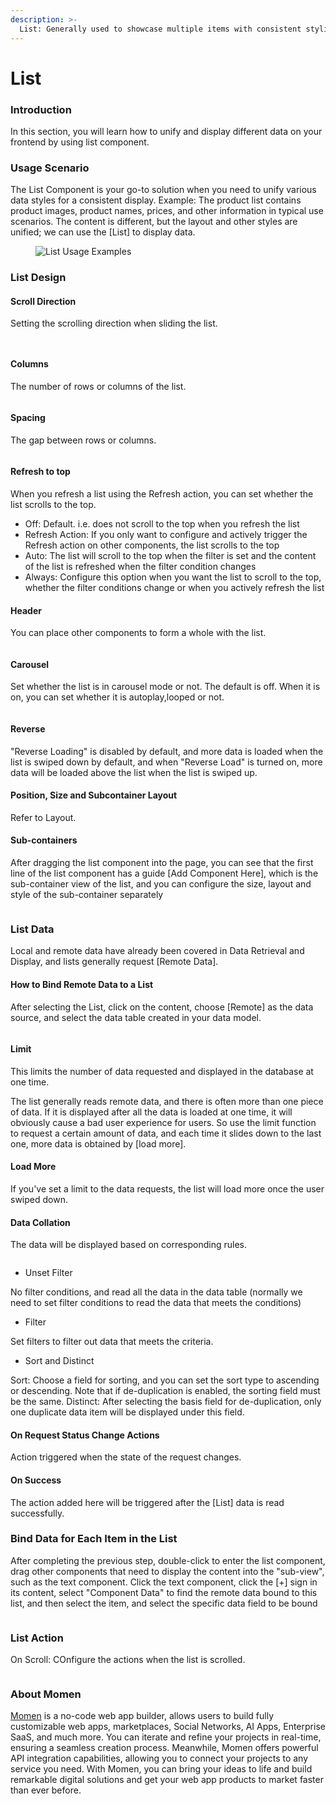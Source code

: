 ```yaml
---
description: >-
  List: Generally used to showcase multiple items with consistent styling but varying data, often taken from a database. Examples include product categories, product lists, etc.
---
```


# List

### Introduction

In this section, you will learn how to unify and display different data on your frontend by using list component.

### Usage Scenario

The List Component is your go-to solution when you need to unify various data styles for a consistent display. Example: The product list contains product images, product names, prices, and other information in typical use scenarios. The content is different, but the layout and other styles are unified; we can use the \[List] to display data.

<figure><img src="../.gitbook/assets/1 (57).png" alt="List Usage Examples"><figcaption></figcaption></figure>

### List Design

#### Scroll Direction

Setting the scrolling direction when sliding the list.

<figure><img src="../.gitbook/assets/list/list1.jpeg" alt=""><figcaption></figcaption></figure>

<figure><img src="../.gitbook/assets/list/list1.gif" alt=""><figcaption></figcaption></figure>

#### Columns

The number of rows or columns of the list.

<figure><img src="../.gitbook/assets/list/list2.gif" alt=""><figcaption></figcaption></figure>

#### Spacing

The gap between rows or columns.

<figure><img src="../.gitbook/assets/list/list3.gif" alt=""><figcaption></figcaption></figure>

#### Refresh to top

When you refresh a list using the Refresh action, you can set whether the list scrolls to the top.

* Off: Default. i.e. does not scroll to the top when you refresh the list
* Refresh Action: If you only want to configure and actively trigger the Refresh action on other components, the list scrolls to the top
* Auto: The list will scroll to the top when the filter is set and the content of the list is refreshed when the filter condition changes
* Always: Configure this option when you want the list to scroll to the top, whether the filter conditions change or when you actively refresh the list

#### Header

You can place other components to form a whole with the list.

<figure><img src="../.gitbook/assets/list/list4.gif" alt=""><figcaption></figcaption></figure>

#### Carousel

Set whether the list is in carousel mode or not. The default is off. When it is on, you can set whether it is autoplay,looped or not.

<figure><img src="../.gitbook/assets/list/list5.gif" alt=""><figcaption></figcaption></figure>

#### Reverse

"Reverse Loading" is disabled by default, and more data is loaded when the list is swiped down by default, and when "Reverse Load" is turned on, more data will be loaded above the list when the list is swiped up.

#### Position, Size and Subcontainer Layout

Refer to Layout.

#### Sub-containers

After dragging the list component into the page, you can see that the first line of the list component has a guide \[Add Component Here], which is the sub-container view of the list, and you can configure the size, layout and style of the sub-container separately

<figure><img src="../.gitbook/assets/list/list6.gif" alt=""><figcaption></figcaption></figure>

### List Data

Local and remote data have already been covered in Data Retrieval and Display, and lists generally request \[Remote Data].

#### How to Bind Remote Data to a List

After selecting the List, click on the content, choose \[Remote] as the data source, and select the data table created in your data model.

<figure><img src="../.gitbook/assets/list/list7.gif" alt=""><figcaption></figcaption></figure>

#### Limit

This limits the number of data requested and displayed in the database at one time.

The list generally reads remote data, and there is often more than one piece of data. If it is displayed after all the data is loaded at one time, it will obviously cause a bad user experience for users. So use the limit function to request a certain amount of data, and each time it slides down to the last one, more data is obtained by \[load more].

#### Load More

If you've set a limit to the data requests, the list will load more once the user swiped down.

#### Data Collation

The data will be displayed based on corresponding rules.

<figure><img src="../.gitbook/assets/list/list7.jpeg" alt=""><figcaption></figcaption></figure>

* Unset Filter

No filter conditions, and read all the data in the data table (normally we need to set filter conditions to read the data that meets the conditions)

* Filter

Set filters to filter out data that meets the criteria.

* Sort and Distinct

Sort: Choose a field for sorting, and you can set the sort type to ascending or descending. Note that if de-duplication is enabled, the sorting field must be the same. Distinct: After selecting the basis field for de-duplication, only one duplicate data item will be displayed under this field.

#### On Request Status Change Actions

Action triggered when the state of the request changes.

#### On Success

The action added here will be triggered after the \[List] data is read successfully.

### Bind Data for Each Item in the List

After completing the previous step, double-click to enter the list component, drag other components that need to display the content into the "sub-view", such as the text component. Click the text component, click the \[+] sign in its content, select "Component Data" to find the remote data bound to this list, and then select the item, and select the specific data field to be bound

<figure><img src="../.gitbook/assets/list/list8.gif" alt=""><figcaption></figcaption></figure>

### List Action

On Scroll: COnfigure the actions when the list is scrolled.

<figure><img src="../.gitbook/assets/list/list9.jpeg" alt=""><figcaption></figcaption></figure>



### About Momen

[Momen](https://momen.app/?channel=blog-about) is a no-code web app builder, allows users to build fully customizable web apps, marketplaces, Social Networks, AI Apps, Enterprise SaaS, and much more. You can iterate and refine your projects in real-time, ensuring a seamless creation process. Meanwhile, Momen offers powerful API integration capabilities, allowing you to connect your projects to any service you need. With Momen, you can bring your ideas to life and build remarkable digital solutions and get your web app products to market faster than ever before.

